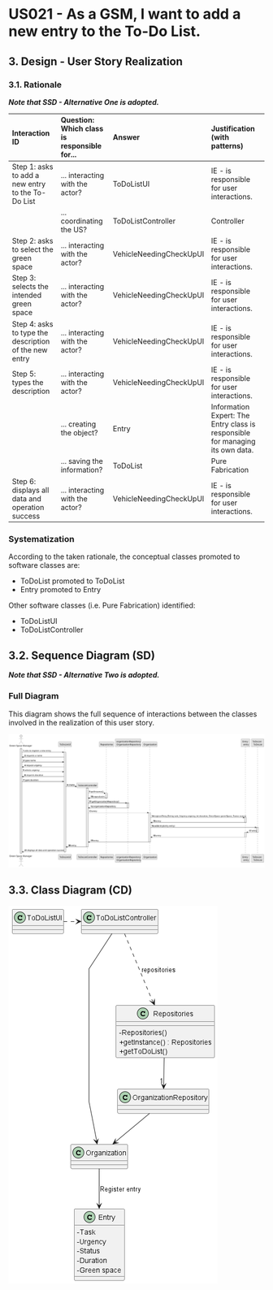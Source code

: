 # US021 - As a GSM, I want to add a new entry to the To-Do List.

## 3. Design - User Story Realization 

### 3.1. Rationale

_**Note that SSD - Alternative One is adopted.**_

| Interaction ID                                        | Question: Which class is responsible for... | Answer                  | Justification (with patterns)                                                 |
|:------------------------------------------------------|:--------------------------------------------|:------------------------|:------------------------------------------------------------------------------|
| Step 1: asks to add a new entry to the To-Do List     | ... interacting with the actor?             | ToDoListUI              | IE - is responsible for user interactions.                                    |
|                                                       | ... coordinating the US?                    | ToDoListController      | Controller                                                                    |
| Step 2: asks to select the green space                | ... interacting with the actor?             | VehicleNeedingCheckUpUI | IE - is responsible for user interactions.                                    |
| Step 3: selects the intended green space              | ... interacting with the actor?             | VehicleNeedingCheckUpUI | IE - is responsible for user interactions.                                    |
| Step 4: asks to type the description of the new entry | ... interacting with the actor?             | VehicleNeedingCheckUpUI | IE - is responsible for user interactions.                                    |
| Step 5: types the description                         | ... interacting with the actor?             | VehicleNeedingCheckUpUI | IE - is responsible for user interactions.                                    |
|                                                       | ... creating the object?                    | Entry                   | Information Expert: The Entry class is responsible for managing its own data. |
|                                                       | ... saving the information?                 | ToDoList                | Pure Fabrication                                                              |
| Step 6: displays all data and operation success       | ... interacting with the actor?             | VehicleNeedingCheckUpUI | IE - is responsible for user interactions.                                    |



### Systematization ##

According to the taken rationale, the conceptual classes promoted to software classes are: 

* ToDoList promoted to ToDoList
* Entry promoted to Entry

Other software classes (i.e. Pure Fabrication) identified: 

* ToDoListUI  
* ToDoListController


## 3.2. Sequence Diagram (SD)

_**Note that SSD - Alternative Two is adopted.**_

### Full Diagram

This diagram shows the full sequence of interactions between the classes involved in the realization of this user story.

![us021-sequence-diagram-full.svg](svg/us021-sequence-diagram-full.svg)


## 3.3. Class Diagram (CD)

![us021-class-diagram.png](svg/us021-class-diagram.png)